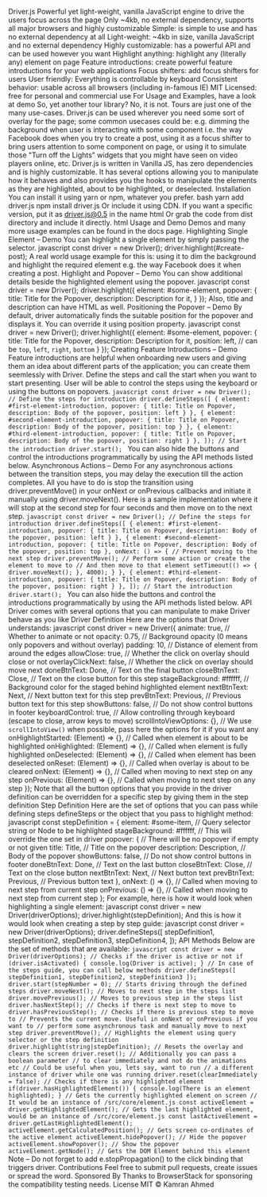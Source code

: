 Driver.js Powerful yet light-weight, vanilla JavaScript engine to drive the users focus across the page Only ~4kb, no external dependency, supports all major browsers and highly customizable Simple: is simple to use and has no external dependency at all Light-weight: ~4kb in size, vanilla JavaScript and no external dependency Highly customizable: has a powerful API and can be used however you want Highlight anything: highlight any (literally any) element on page Feature introductions: create powerful feature introductions for your web applications Focus shifters: add focus shifters for users User friendly: Everything is controllable by keyboard Consistent behavior: usable across all browsers (including in-famous IE) MIT Licensed: free for personal and commercial use For Usage and Examples, have a look at demo So, yet another tour library? No, it is not. Tours are just one of the many use-cases. Driver.js can be used wherever you need some sort of overlay for the page; some common usecases could be: e.g. dimming the background when user is interacting with some component i.e. the way Facebook does when you try to create a post, using it as a focus shifter to bring users attention to some component on page, or using it to simulate those "Turn off the Lights" widgets that you might have seen on video players online, etc. Driver.js is written in Vanilla JS, has zero dependencies and is highly customizable. It has several options allowing you to manipulate how it behaves and also provides you the hooks to manipulate the elements as they are highlighted, about to be highlighted, or deselected. Installation You can install it using yarn or npm, whatever you prefer. bash yarn add driver.js npm install driver.js Or include it using CDN. If you want a specific version, put it as driver.js@0.5 in the name html <script src="https://unpkg.com/driver.js/dist/driver.min.js"></script> <script src="https://unpkg.com/driver.js/dist/driver.min.css"></script> Or grab the code from dist directory and include it directly. html <link rel="stylesheet" href="/dist/driver.min.css"> <script src="/dist/driver.min.js"></script> Usage and Demo Demos and many more usage examples can be found in the docs page. Highlighting Single Element – Demo You can highlight a single element by simply passing the selector. javascript const driver = new Driver(); driver.highlight(#create-post); A real world usage example for this is: using it to dim the background and highlight the required element e.g. the way Facebook does it when creating a post. Highlight and Popover – Demo You can show additional details beside the highlighted element using the popover. javascript const driver = new Driver(); driver.highlight({ element: #some-element, popover: { title: Title for the Popover, description: Description for it, } }); Also, title and description can have HTML as well. Positioning the Popover – Demo By default, driver automatically finds the suitable position for the popover and displays it. You can override it using position property. javascript const driver = new Driver(); driver.highlight({ element: #some-element, popover: { title: Title for the Popover, description: Description for it, position: left, // can be `top`, `left`, `right`, `bottom` } }); Creating Feature Introductions – Demo Feature introductions are helpful when onboarding new users and giving them an idea about different parts of the application; you can create them seemlessly with Driver. Define the steps and call the start when you want to start presenting. User will be able to control the steps using the keyboard or using the buttons on popovers. ```javascript const driver = new Driver(); // Define the steps for introduction driver.defineSteps([ { element: #first-element-introduction, popover: { title: Title on Popover, description: Body of the popover, position: left } }, { element: #second-element-introduction, popover: { title: Title on Popover, description: Body of the popover, position: top } }, { element: #third-element-introduction, popover: { title: Title on Popover, description: Body of the popover, position: right } }, ]); // Start the introduction driver.start(); ``` You can also hide the buttons and control the introductions programmatically by using the API methods listed below. Asynchronous Actions – Demo For any asynchronous actions between the transition steps, you may delay the execution till the action completes. All you have to do is stop the transition using driver.preventMove() in your onNext or onPrevious callbacks and initiate it manually using driver.moveNext(). Here is a sample implementation where it will stop at the second step for four seconds and then move on to the next step. ```javascript const driver = new Driver(); // Define the steps for introduction driver.defineSteps([ { element: #first-element-introduction, popover: { title: Title on Popover, description: Body of the popover, position: left } }, { element: #second-element-introduction, popover: { title: Title on Popover, description: Body of the popover, position: top }, onNext: () => { // Prevent moving to the next step driver.preventMove(); // Perform some action or create the element to move to // And then move to that element setTimeout(() => { driver.moveNext(); }, 4000); } }, { element: #third-element-introduction, popover: { title: Title on Popover, description: Body of the popover, position: right } }, ]); // Start the introduction driver.start(); ``` You can also hide the buttons and control the introductions programmatically by using the API methods listed below. API Driver comes with several options that you can manipulate to make Driver behave as you like Driver Definition Here are the options that Driver understands: javascript const driver = new Driver({ animate: true, // Whether to animate or not opacity: 0.75, // Background opacity (0 means only popovers and without overlay) padding: 10, // Distance of element from around the edges allowClose: true, // Whether the click on overlay should close or not overlayClickNext: false, // Whether the click on overlay should move next doneBtnText: Done, // Text on the final button closeBtnText: Close, // Text on the close button for this step stageBackground: #ffffff, // Background color for the staged behind highlighted element nextBtnText: Next, // Next button text for this step prevBtnText: Previous, // Previous button text for this step showButtons: false, // Do not show control buttons in footer keyboardControl: true, // Allow controlling through keyboard (escape to close, arrow keys to move) scrollIntoViewOptions: {}, // We use `scrollIntoView()` when possible, pass here the options for it if you want any onHighlightStarted: (Element) => {}, // Called when element is about to be highlighted onHighlighted: (Element) => {}, // Called when element is fully highlighted onDeselected: (Element) => {}, // Called when element has been deselected onReset: (Element) => {}, // Called when overlay is about to be cleared onNext: (Element) => {}, // Called when moving to next step on any step onPrevious: (Element) => {}, // Called when moving to next step on any step }); Note that all the button options that you provide in the driver definition can be overridden for a specific step by giving them in the step definition Step Definition Here are the set of options that you can pass while defining steps defineSteps or the object that you pass to highlight method: javascript const stepDefinition = { element: #some-item, // Query selector string or Node to be highlighted stageBackground: #ffffff, // This will override the one set in driver popover: { // There will be no popover if empty or not given title: Title, // Title on the popover description: Description, // Body of the popover showButtons: false, // Do not show control buttons in footer doneBtnText: Done, // Text on the last button closeBtnText: Close, // Text on the close button nextBtnText: Next, // Next button text prevBtnText: Previous, // Previous button text }, onNext: () => {}, // Called when moving to next step from current step onPrevious: () => {}, // Called when moving to next step from current step }; For example, here is how it would look when highlighting a single element: javascript const driver = new Driver(driverOptions); driver.highlight(stepDefinition); And this is how it would look when creating a step by step guide: javascript const driver = new Driver(driverOptions); driver.defineSteps([ stepDefinition1, stepDefinition2, stepDefinition3, stepDefinition4, ]); API Methods Below are the set of methods that are available: ```javascript const driver = new Driver(driverOptions); // Checks if the driver is active or not if (driver.isActivated) { console.log(Driver is active); } // In case of the steps guide, you can call below methods driver.defineSteps([ stepDefinition1, stepDefinition2, stepDefinition3 ]); driver.start(stepNumber = 0); // Starts driving through the defined steps driver.moveNext(); // Moves to next step in the steps list driver.movePrevious(); // Moves to previous step in the steps list driver.hasNextStep(); // Checks if there is next step to move to driver.hasPreviousStep(); // Checks if there is previous step to move to // Prevents the current move. Useful in onNext or onPrevious if you want to // perform some asynchronous task and manually move to next step driver.preventMove(); // Highlights the element using query selector or the step definition driver.highlight(string|stepDefinition); // Resets the overlay and clears the screen driver.reset(); // Additionally you can pass a boolean parameter // to clear immediately and not do the animations etc // Could be useful when you, lets say, want to run // a different instance of driver while one was running driver.reset(clearImmediately = false); // Checks if there is any highlighted element if(driver.hasHighlightedElement()) { console.log(There is an element highlighted); } // Gets the currently highlighted element on screen // It would be an instance of /src/core/element.js const activeElement = driver.getHighlightedElement(); // Gets the last highlighted element, would be an instance of /src/core/element.js const lastActiveElement = driver.getLastHighlightedElement(); activeElement.getCalculatedPosition(); // Gets screen co-ordinates of the active element activeElement.hidePopover(); // Hide the popover activeElement.showPopover(); // Show the popover activeElement.getNode(); // Gets the DOM Element behind this element ``` Note – Do not forget to add e.stopPropagation() to the click binding that triggers driver. Contributions Feel free to submit pull requests, create issues or spread the word. Sponsored By Thanks to BrowserStack for sponsoring the compatibility testing needs. License MIT © Kamran Ahmed
